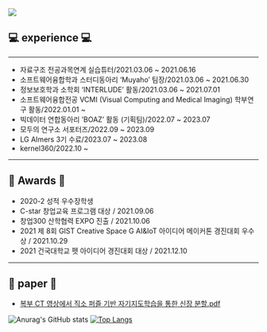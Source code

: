 <img src="https://capsule-render.vercel.app/api?type=wave&color=gradient&height=200&section=header&text=YEJINCODE&fontSize=90" />

<!--
### ✨ ABOUT ME ✨
--- 
-->
## 💻 experience 💻
---

- 자료구조 전공과목연계 실습튜터/2021.03.06 ~ 2021.06.16
- 소프트웨어융합학과 스터디동아리 ‘Muyaho’ 팀장/2021.03.06 ~ 2021.06.30
- 정보보호학과 소학회 ‘INTERLUDE’ 활동/2021.03.06 ~ 2021.07.01
- 소프트웨어융합전공 VCMI (Visual Computing and Medical Imaging) 학부연구 활동/2022.01.01 ~ 
- 빅데이터 연합동아리 ’BOAZ’ 활동 (기획팀)/2022.07 ~ 2023.07
- 모두의 연구소 서포터즈/2022.09 ~ 2023.09
- LG AImers 3기 수료/2023.07 ~ 2023.08
- kernel360/2022.10 ~
---
## 🥇 Awards 🥇

- 2020-2 성적 우수장학생
- C-star 창업교육 프로그램 대상 / 2021.09.06   
- 창업300 산학협력 EXPO 진출 / 2021.10.06
- 2021 제 8회 GIST Creative Space G AI&IoT 아이디어 메이커톤 경진대회 우수상 / 2021.10.29
- 2021 건국대학교 펫 아이디어 경진대회 대상 / 2021.12.10
---

## 🔭 paper 🔭
- [복부 CT 영상에서 직소 퍼즐 기반 자기지도학습을 통한 신장 분할.pdf](https://s3-us-west-2.amazonaws.com/secure.notion-static.com/aa77df8c-7358-4c7e-8cd2-e9eff59a68f3/%EB%B3%B5%EB%B6%80_CT_%EC%98%81%EC%83%81%EC%97%90%EC%84%9C_%EC%A7%81%EC%86%8C_%ED%8D%BC%EC%A6%90_%EA%B8%B0%EB%B0%98_%EC%9E%90%EA%B8%B0%EC%A7%80%EB%8F%84%ED%95%99%EC%8A%B5%EC%9D%84_%ED%86%B5%ED%95%9C_%EC%8B%A0%EC%9E%A5_%EB%B6%84%ED%95%A0.pdf)

![Anurag's GitHub stats](https://github-readme-stats.vercel.app/api?username=yejincode&show_icons=true&theme=cobalt)
[![Top Langs](https://github-readme-stats.vercel.app/api/top-langs/?username=yejincode&layout=compact)](https://github.com/yejincode/github-readme-stats)





<!--
**yejincode/yejincode** is a ✨ _special_ ✨ repository because its `README.md` (this file) appears on your GitHub profile.

Here are some ideas to get you started:

- 🔭 I’m currently working on ...
- 🌱 I’m currently learning ...
- 👯 I’m looking to collaborate on ...
- 🤔 I’m looking for help with ...
- 💬 Ask me about ...
- 📫 How to reach me: ...
- 😄 Pronouns: ...
- ⚡ Fun fact: ...
-->

